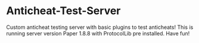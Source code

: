 # Anticheat-Test-Server
Custom anticheat testing server with basic plugins to test anticheats! This is running server version Paper 1.8.8 with ProtocolLib pre installed. Have fun!
